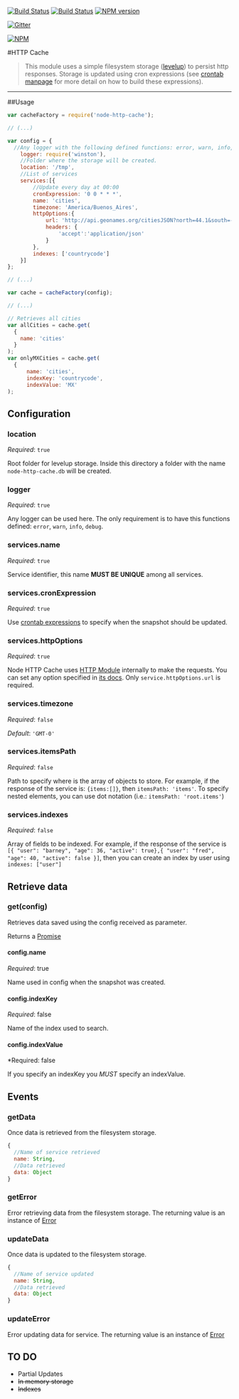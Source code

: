 [![Build Status](https://secure.travis-ci.org/neuquino/node-http-cache.svg?branch=master)](http://travis-ci.org/neuquino/node-http-cache)
[![Build Status](https://david-dm.org/neuquino/node-http-cache.svg)](https://david-dm.org/neuquino/node-http-cache.svg)
[![NPM version](https://badge.fury.io/js/node-http-cache.svg)](http://badge.fury.io/js/node-http-cache)

[![Gitter](https://badges.gitter.im/node-http-cache/Lobby.svg)](https://gitter.im/node-http-cache/Lobby?utm_source=badge&utm_medium=badge&utm_campaign=pr-badge)

[![NPM](https://nodei.co/npm/node-http-cache.png?downloads=true&downloadRank=true&stars=true)](https://nodei.co/npm/node-http-cache/)


#HTTP Cache

>This module uses a simple filesystem storage ([levelup](https://www.npmjs.com/package/levelup)) to persist http responses. Storage is updated using cron expressions (see [crontab manpage](http://crontab.org/) for more detail on how to build these expressions).

---


##Usage

```javascript
var cacheFactory = require('node-http-cache');

// (...)

var config = {
  //Any logger with the following defined functions: error, warn, info, debug.
	logger: require('winston'),
	//Folder where the storage will be created.
	location: '/tmp',
	//List of services
	services:[{
		//Update every day at 00:00
		cronExpression: '0 0 * * *',
		name: 'cities',
		timezone: 'America/Buenos_Aires',
		httpOptions:{
			url: 'http://api.geonames.org/citiesJSON?north=44.1&south=-9.9&east=-22.4&west=55.2&lang=de&username=demoapp',
			headers: {
				'accept':'application/json'
			}
		},
		indexes: ['countrycode']
	}]
};

// (...)

var cache = cacheFactory(config);

// (...)

// Retrieves all cities
var allCities = cache.get(
  {
    name: 'cities'
  }
);
var onlyMXCities = cache.get(
  {
	  name: 'cities', 
	  indexKey: 'countrycode',
	  indexValue: 'MX'
); 
```

## Configuration

### location

*Required*: `true`

Root folder for levelup storage. Inside this directory a folder with the name `node-http-cache.db` will be created. 

### logger

*Required*: `true`	

Any logger can be used here. The only requirement is to have this functions defined: `error`, `warn`, `info`, `debug`.

### services.name

*Required*: `true`

Service identifier, this name **MUST BE UNIQUE** among all services.

### services.cronExpression

*Required*: `true`

Use [crontab expressions](http://crontab.org/) to specify when the snapshot should be updated. 

### services.httpOptions

*Required*: `true`

Node HTTP Cache uses [HTTP Module](https://nodejs.org/api/http.html) internally to make the requests. You can set any option specified in [its docs](https://nodejs.org/api/http.html#http_http_request_options_callback). Only `service.httpOptions.url` is required.

### services.timezone 

*Required*: `false`

*Default*: `'GMT-0'`

### services.itemsPath

*Required*: `false`

Path to specify where is the array of objects to store. For example, if the response of the service is: `{items:[]}`, then `itemsPath: 'items'`. To specify nested elements, you can use dot notation (i.e.: `itemsPath: 'root.items'`)

### services.indexes

*Required*: `false`

Array of fields to be indexed. For example, if the response of the service is `[{ "user": "barney", "age": 36, "active": true},{ "user": "fred",   "age": 40, "active": false }]`, then you can create an index by user using `indexes: ["user"]`

## Retrieve data

### get(config)

Retrieves data saved using the config received as parameter.

Returns a [Promise](https://developer.mozilla.org/en-US/docs/Web/JavaScript/Reference/Global_Objects/Promise)

#### config.name

*Required*: true

Name used in config when the snapshot was created.

#### config.indexKey

*Required*: false

Name of the index used to search.

#### config.indexValue

*Required: false

If you specify an indexKey you *MUST* specify an indexValue.


## Events

### getData

Once data is retrieved from the filesystem storage.

```javascript
{
  //Name of service retrieved
  name: String,
  //Data retrieved
  data: Object
}
```

### getError

Error retrieving data from the filesystem storage. The returning value is an instance of [Error](https://nodejs.org/dist/latest-v4.x/docs/api/errors.html#errors_class_error)

### updateData

Once data is updated to the filesystem storage.

```javascript
{
  //Name of service updated
  name: String,
  //Data retrieved
  data: Object
}
```

### updateError

Error updating data for service. The returning value is an instance of [Error](https://nodejs.org/dist/latest-v4.x/docs/api/errors.html#errors_class_error)

## TO DO

- Partial Updates
- ~~In memory storage~~
- ~~Indexes~~
